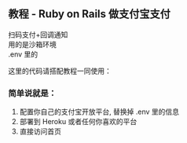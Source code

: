 ## 教程 - Ruby on Rails 做支付宝支付
扫码支付+回调通知    
用的是沙箱环境   
.env 里的

这里的代码请搭配教程一同使用：

### 简单说就是：
1. 配置你自己的支付宝开放平台, 替换掉 .env 里的信息
2. 部署到 Heroku 或者任何你喜欢的平台
3. 直接访问首页
